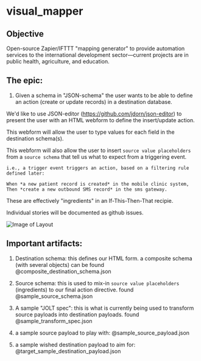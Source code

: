 # visual_mapper

Objective
-----------
Open-source Zapier/IFTTT "mapping generator" to provide automation services to the international development sector—current projects are in public health, agriculture, and education.

The epic:
-----------------------
1. Given a schema in "JSON-schema" the user wants to be able to define an action (create or update records) in a destination database.

We'd like to use JSON-editor (https://github.com/jdorn/json-editor) to present the user with an HTML webform to define the insert/update action.

This webform will allow the user to type values for each field in the destination schema(s).

This webform will also allow the user to insert `source value placeholders` from a `source schema` that tell us what to expect from a triggering event.

	i.e., a trigger event triggers an action, based on a filtering rule defined later:
	
	When *a new patient record is created* in the mobile clinic system,
	Then *create a new outbound SMS record* in the sms gateway.

These are effectively "ingredients" in an If-This-Then-That recipie.

Individual stories will be documented as github issues.

![Image of Layout](https://github.com/OpenFn/visual_mapper/blob/master/layout.png)

Important artifacts:
--------------

1. Destination schema: this defines our HTML form. a composite schema (with several objects) can be found @composite_destination_schema.json

2. Source schema: this is used to mix-in `source value placeholders` (ingredients) to our final action directive. found @sample_source_schema.json

3. A sample "JOLT spec": this is what is currently being used to transform source payloads into destination payloads. found @sample_transform_spec.json

4. a sample source payload to play with: @sample_source_payload.json
5. a sample wished destination payload to aim for: @target_sample_destination_payload.json 

